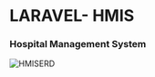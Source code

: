
# LARAVEL- HMIS
### Hospital Management System
![HMISERD](https://github.com/mwenyoa/laravel-hmis/assets/28694196/d233020d-7e84-451f-b952-59cd7241e72d)


